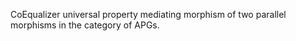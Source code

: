 CoEqualizer universal property mediating morphism of two parallel morphisms in the category of APGs.